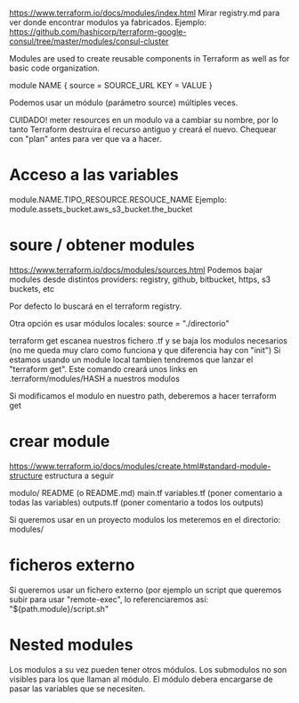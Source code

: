 https://www.terraform.io/docs/modules/index.html
Mirar registry.md para ver donde encontrar modulos ya fabricados.
Ejemplo: https://github.com/hashicorp/terraform-google-consul/tree/master/modules/consul-cluster

Modules are used to create reusable components in Terraform as well as for basic code organization.

module NAME {
  source = SOURCE_URL
  KEY = VALUE
}

Podemos usar un módulo (parámetro source) múltiples veces.

CUIDADO! meter resources en un modulo va a cambiar su nombre, por lo tanto Terraform destruira el recurso antiguo y creará el nuevo.
Chequear con "plan" antes para ver que va a hacer.


# Acceso a las variables
module.NAME.TIPO_RESOURCE.RESOUCE_NAME
Ejemplo:
module.assets_bucket.aws_s3_bucket.the_bucket



# soure / obtener modules
https://www.terraform.io/docs/modules/sources.html
Podemos bajar modules desde distintos providers: registry, github, bitbucket, https, s3 buckets, etc

Por defecto lo buscará en el terraform registry.


Otra opción es usar módulos locales:
source = "./directorio"

terraform get
escanea nuestros fichero .tf y se baja los modulos necesarios (no me queda muy claro como funciona y que diferencia hay con "init")
Si estamos usando un module local tambien tendremos que lanzar el "terraform get".
Este comando creará unos links en .terraform/modules/HASH a nuestros modulos

Si modificamos el modulo en nuestro path, deberemos a hacer terraform get



# crear module
https://www.terraform.io/docs/modules/create.html#standard-module-structure
estructura a seguir

modulo/
  README (o README.md)
  main.tf
  variables.tf (poner comentario a todas las variables)
  outputs.tf (poner comentario a todos los outputs)


Si queremos usar en un proyecto modulos los meteremos en el directorio:
modules/


# ficheros externo
Si queremos usar un fichero externo (por ejemplo un script que queremos subir para usar "remote-exec", lo referenciaremos así:
"${path.module}/script.sh"


# Nested modules
Los modulos a su vez pueden tener otros módulos.
Los submodulos no son visibles para los que llaman al módulo.
El módulo debera encargarse de pasar las variables que se necesiten.
